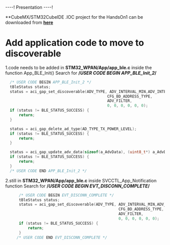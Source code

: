 ----!
Presentation
----!

**CubeMX/STM32CubeIDE .IOC project for the HandsOn1 can be downloaded from **[here](https://github.com/stm32ws2023/WBA_WS_ioc/blob/main/Hands-On_WS_WBA52.ioc)**

# Add application code to move to discoverable

1.code needs to be added in **STM32_WPAN/App/app_ble.c** inside the function App_BLE_Init() Search for **/*USER CODE BEGIN APP_BLE_Init_2*/**

```c
  /* USER CODE BEGIN APP_BLE_Init_2 */
  tBleStatus status;
  status = aci_gap_set_discoverable(ADV_TYPE, ADV_INTERVAL_MIN,ADV_INTERVAL_MAX,
                                             CFG_BD_ADDRESS_TYPE,
                                             ADV_FILTER,
                                             0, 0, 0, 0, 0, 0);
  if (status != BLE_STATUS_SUCCESS) {
	  return;
  }

  status = aci_gap_delete_ad_type(AD_TYPE_TX_POWER_LEVEL);
  if (status != BLE_STATUS_SUCCESS) {
	  return;
  }

  status = aci_gap_update_adv_data(sizeof(a_AdvData), (uint8_t*) a_AdvData);
  if (status != BLE_STATUS_SUCCESS) {
	  return;
  }
  /* USER CODE END APP_BLE_Init_2 */
```
2.still in **STM32_WPAN/App/app_ble.c** inside SVCCTL_App_Notification function Search for **/*USER CODE BEGIN EVT_DISCONN_COMPLETE*/**

```c
      /* USER CODE BEGIN EVT_DISCONN_COMPLETE */
      tBleStatus status;
      status = aci_gap_set_discoverable(ADV_TYPE, ADV_INTERVAL_MIN,ADV_INTERVAL_MAX,
                                                  CFG_BD_ADDRESS_TYPE,
                                                  ADV_FILTER,
                                                  0, 0, 0, 0, 0, 0);
      if (status != BLE_STATUS_SUCCESS) {
    	  return;
      }
     /* USER CODE END EVT_DISCONN_COMPLETE */
```




